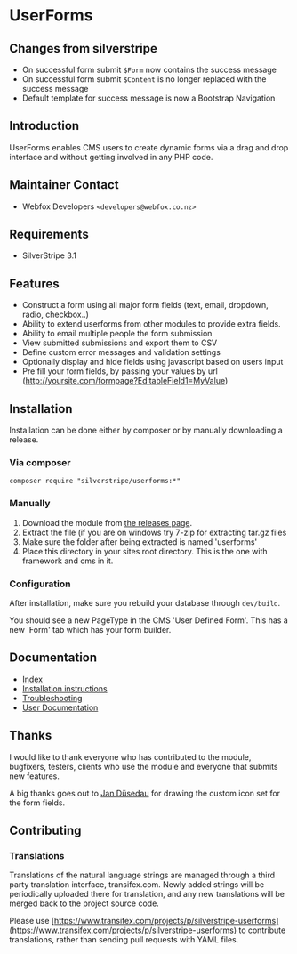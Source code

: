 # UserForms

## Changes from silverstripe
* On successful form submit `$Form` now contains the success message
* On successful form submit `$Content` is no longer replaced with the success message
* Default template for success message is now a Bootstrap Navigation

## Introduction

UserForms enables CMS users to create dynamic forms via a drag and drop interface 
and without getting involved in any PHP code.

## Maintainer Contact

 * Webfox Developers `<developers@webfox.co.nz>`

## Requirements

 * SilverStripe 3.1

## Features

*  Construct a form using all major form fields (text, email, dropdown, radio, checkbox..)
*  Ability to extend userforms from other modules to provide extra fields.
*  Ability to email multiple people the form submission
*  View submitted submissions and export them to CSV
*  Define custom error messages and validation settings
*  Optionally display and hide fields using javascript based on users input
*  Pre fill your form fields, by passing your values by url (http://yoursite.com/formpage?EditableField1=MyValue)

## Installation

Installation can be done either by composer or by manually downloading a release.

### Via composer

`composer require "silverstripe/userforms:*"`

### Manually

 1.  Download the module from [the releases page](https://github.com/silverstripe/silverstripe-userforms/releases).
 2.  Extract the file (if you are on windows try 7-zip for extracting tar.gz files
 3.  Make sure the folder after being extracted is named 'userforms' 
 4.  Place this directory in your sites root directory. This is the one with framework and cms in it.

### Configuration

After installation, make sure you rebuild your database through `dev/build`.

You should see a new PageType in the CMS 'User Defined Form'. This has a new 'Form' tab which has your form builder.

## Documentation

 * [Index](docs/en/index.md)
 * [Installation instructions](docs/en/installation.md)
 * [Troubleshooting](docs/en/troubleshooting.md)
 * [User Documentation](docs/en/user-documentation.md)

## Thanks

I would like to thank everyone who has contributed to the module, bugfixers, 
testers, clients who use the module and everyone that submits new features.

A big thanks goes out to [Jan Düsedau](http://eformation.de) for drawing 
the custom icon set for the form fields.

## Contributing

### Translations

Translations of the natural language strings are managed through a third party translation interface, transifex.com. Newly added strings will be periodically uploaded there for translation, and any new translations will be merged back to the project source code.

Please use [https://www.transifex.com/projects/p/silverstripe-userforms](https://www.transifex.com/projects/p/silverstripe-userforms) to contribute translations, rather than sending pull requests with YAML files.
